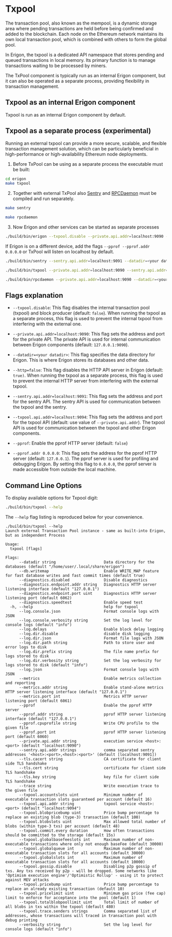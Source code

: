 # Txpool

The transaction pool, also known as the mempool, is a dynamic storage area where pending transactions are held before being confirmed and added to the blockchain. Each node on the Ethereum network maintains its own local transaction pool, which is combined with others to form the global pool.

In Erigon, the txpool is a dedicated API namespace that stores pending and queued transactions in local memory. Its primary function is to manage transactions waiting to be processed by miners. 

The TxPool component is typically run as an internal Erigon component, but it can also be operated as a separate process, providing flexibility in transaction management.

## Txpool as an internal Erigon component

Txpool is run as an internal Erigon component by default.

## Txpool as a separate process (experimental)

Running an external txpool can provide a more secure, scalable, and flexible transaction management solution, which can be particularly beneficial in high-performance or high-availability Ethereum node deployments.

1) Before TxPool can be using as a separate process the executable must be built:

```bash
cd erigon
make txpool
```

2) Together with external TxPool also [Sentry](sentry.md) and [RPCDaemon](JSONRPC-daemon.md) must be compiled and run separately.

```bash
make sentry
```

```bash
make rpcdaemon
```

3) Now Erigon and other services can be started as separate processes


```sh
./build/bin/erigon --txpool.disable --private.api.addr=localhost:9090 --datadir=<your datadir> --http=false
```

If Erigon is on a different device, add the flags `--pprof --pprof.addr 0.0.0.0` or TxPool will listen on localhost by default. 


```sh
./build/bin/sentry --sentry.api.addr=localhost:9091 --datadir=<your datadir>
```

```sh
./build/bin/txpool --private.api.addr=localhost:9090 --sentry.api.addr=localhost:9091 --txpool.api.addr=localhost:9094 --datadir=<your datadir>
```

```sh
./build/bin/rpcdaemon --private.api.addr=localhost:9090 --datadir=<your datadir> --txpool.api.addr=localhost:9094
```

## Flags explanation

- `--txpool.disable`: This flag disables the internal transaction pool (txpool) and block producer (default: `false`). When running the txpool as a separate process, this flag is used to prevent the internal txpool from interfering with the external one.

- `--private.api.addr=localhost:9090`: This flag sets the address and port for the private API. The private API is used for internal communication between Erigon components (default: `127.0.0.1:9090`).

- `--datadir=<your datadir>`: This flag specifies the data directory for Erigon. This is where Erigon stores its databases and other data.

- `--http=false`: This flag disables the HTTP API server in Erigon (default: `true)`. When running the txpool as a separate process, this flag is used to prevent the internal HTTP server from interfering with the external txpool.

- `--sentry.api.addr=localhost:9091`: This flag sets the address and port for the sentry API. The sentry API is used for communication between the txpool and the sentry.

- `--txpool.api.addr=localhost:9094`: This flag sets the address and port for the txpool API (default: use value of `--private.api.addr`). The txpool API is used for communication between the txpool and other Erigon components.

- `--pprof`: Enable the pprof HTTP server (default: `false`)

- `--pprof.addr 0.0.0.0`: This flag sets the address for the pprof HTTP server (default: `127.0.0.1`). The pprof server is used for profiling and debugging Erigon. By setting this flag to `0.0.0.0`, the pprof server is made accessible from outside the local machine.


## Command Line Options

To display available options for Txpool digit:

```bash
./build/bin/txpool --help
```

The `--help` flag listing is reproduced below for your convenience.

```
./build/bin/txpool --help
Launch external Transaction Pool instance - same as built-into Erigon, but as independent Process

Usage:
  txpool [flags]

Flags:
      --datadir string                     Data directory for the databases (default "/home/user/.local/share/erigon")
      --db.writemap                        Enable WRITE_MAP feature for fast database writes and fast commit times (default true)
      --diagnostics.disabled               Disable diagnostics
      --diagnostics.endpoint.addr string   Diagnostics HTTP server listening interface (default "127.0.0.1")
      --diagnostics.endpoint.port uint     Diagnostics HTTP server listening port (default 6062)
      --diagnostics.speedtest              Enable speed test
  -h, --help                               help for txpool
      --log.console.json                   Format console logs with JSON
      --log.console.verbosity string       Set the log level for console logs (default "info")
      --log.delays                         Enable block delay logging
      --log.dir.disable                    disable disk logging
      --log.dir.json                       Format file logs with JSON
      --log.dir.path string                Path to store user and error logs to disk
      --log.dir.prefix string              The file name prefix for logs stored to disk
      --log.dir.verbosity string           Set the log verbosity for logs stored to disk (default "info")
      --log.json                           Format console logs with JSON
      --metrics                            Enable metrics collection and reporting
      --metrics.addr string                Enable stand-alone metrics HTTP server listening interface (default "127.0.0.1")
      --metrics.port int                   Metrics HTTP server listening port (default 6061)
      --pprof                              Enable the pprof HTTP server
      --pprof.addr string                  pprof HTTP server listening interface (default "127.0.0.1")
      --pprof.cpuprofile string            Write CPU profile to the given file
      --pprof.port int                     pprof HTTP server listening port (default 6060)
      --private.api.addr string            execution service <host>:<port> (default "localhost:9090")
      --sentry.api.addr strings            comma separated sentry addresses '<host>:<port>,<host>:<port>' (default [localhost:9091])
      --tls.cacert string                  CA certificate for client side TLS handshake
      --tls.cert string                    certificate for client side TLS handshake
      --tls.key string                     key file for client side TLS handshake
      --trace string                       Write execution trace to the given file
      --txpool.accountslots uint           Minimum number of executable transaction slots guaranteed per account (default 16)
      --txpool.api.addr string             txpool service <host>:<port> (default "localhost:9094")
      --txpool.blobpricebump uint          Price bump percentage to replace an existing blob (type-3) transaction (default 100)
      --txpool.blobslots uint              Max allowed total number of blobs (within type-3 txs) per account (default 48)
      --txpool.commit.every duration       How often transactions should be committed to the storage (default 15s)
      --txpool.globalbasefeeslots int      Maximum number of non-executable transactions where only not enough baseFee (default 30000)
      --txpool.globalqueue int             Maximum number of non-executable transaction slots for all accounts (default 30000)
      --txpool.globalslots int             Maximum number of executable transaction slots for all accounts (default 10000)
      --txpool.gossip.disable              Disabling p2p gossip of txs. Any txs received by p2p - will be dropped. Some networks like 'Optimism execution engine'/'Optimistic Rollup' - using it to protect against MEV attacks
      --txpool.pricebump uint              Price bump percentage to replace an already existing transaction (default 10)
      --txpool.pricelimit uint             Minimum gas price (fee cap) limit to enforce for acceptance into the pool (default 1)
      --txpool.totalblobpoollimit uint     Total limit of number of all blobs in txs within the txpool (default 480)
      --txpool.trace.senders strings       Comma separated list of addresses, whose transactions will traced in transaction pool with debug printing
      --verbosity string                   Set the log level for console logs (default "info")
```